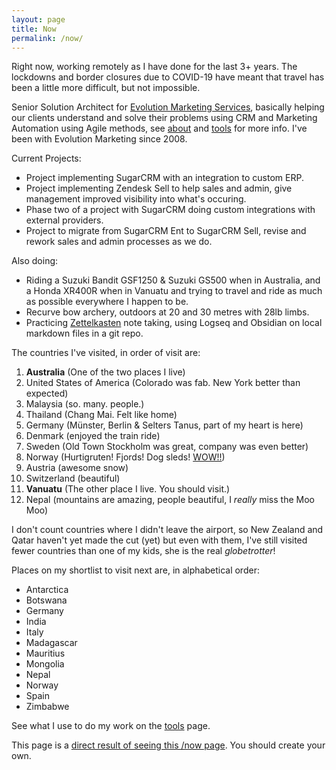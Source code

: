 ```yaml
---
layout: page
title: Now
permalink: /now/
---
```


Right now, working remotely as I have done for the last 3+ years. The lockdowns and border closures due to COVID-19 have meant that travel has been a little more difficult, but not impossible.

Senior Solution Architect for [Evolution Marketing Services](http://evolutionmarketing.com.au/), basically helping our clients understand and solve their problems using CRM and Marketing Automation using Agile methods, see [about](https://ben.hamilton.id.au/about) and [tools](http://ben.hamilton.id.au/tools) for more info. I've been with Evolution Marketing since 2008.

Current Projects:

- Project implementing SugarCRM with an integration to custom ERP.
- Project implementing Zendesk Sell to help sales and admin, give management improved visibility into what's occuring.
- Phase two of a project with SugarCRM doing custom integrations with external providers.
- Project to migrate from SugarCRM Ent to SugarCRM Sell, revise and rework sales and admin processes as we do.

Also doing:

- Riding a Suzuki Bandit GSF1250 & Suzuki GS500 when in Australia, and a Honda XR400R when in Vanuatu and trying to travel and ride as much as possible everywhere I happen to be.
- Recurve bow archery, outdoors at 20 and 30 metres with 28lb limbs.
- Practicing [Zettelkasten](https://www.amazon.com.au/dp/B06WVYW33Y/ref=cm_sw_em_r_mt_dp_U_7dIVEbJ9VHTM1) note taking, using Logseq and Obsidian on local markdown files in a git repo.

The countries I've visited, in order of visit are:

1. **Australia** (One of the two places I live)
2. United States of America (Colorado was fab. New York better than expected)
3. Malaysia (so. many. people.)
4. Thailand (Chang Mai. Felt like home)
5. Germany (Münster, Berlin & Selters Tanus, part of my heart is here)
6. Denmark (enjoyed the train ride)
7. Sweden (Old Town Stockholm was great, company was even better)
8. Norway (Hurtigruten! Fjords! Dog sleds! [WOW!!](https://www.cruisin.me/cruise-ship-webcams/hurtigruten/ms-richard-with2/))
9. Austria (awesome snow)
10. Switzerland (beautiful)
11. **Vanuatu** (The other place I live. You should visit.)
12. Nepal (mountains are amazing, people beautiful, I *really* miss the Moo Moo)

I don't count countries where I didn't leave the airport, so New Zealand and Qatar haven't yet made the cut (yet) but even with them, I've still visited fewer countries than one of my kids, she is the real *globetrotter*!

Places on my shortlist to visit next are, in alphabetical order:

- Antarctica
- Botswana
- Germany
- India
- Italy
- Madagascar
- Mauritius
- Mongolia
- Nepal
- Norway
- Spain
- Zimbabwe

See what I use to do my work on the [tools](/tools) page.

This page is a [direct result of seeing this /now page](https://sivers.org/now). You should create your own.
